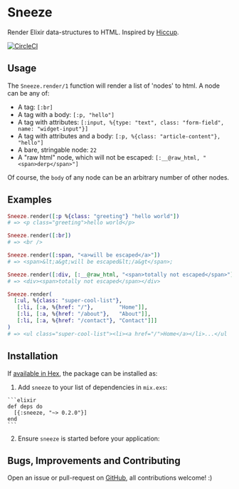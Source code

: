 # Sneeze

Render Elixir data-structures to HTML. Inspired by [Hiccup](https://github.com/weavejester/hiccup).

[![CircleCI](https://circleci.com/gh/ShaneKilkelly/sneeze.svg?style=shield)](https://circleci.com/gh/ShaneKilkelly/sneeze)

## Usage

The `Sneeze.render/1` function will render a list of 'nodes' to html. A node can be any of:

- A tag: `[:br]`
- A tag with a body: `[:p, "hello"]`
- A tag with attributes: `[:input, %{type: "text", class: "form-field", name: "widget-input"}]`
- A tag with attributes and a body: `[:p, %{class: "article-content"}, "hello"]`
- A bare, stringable node: `22`
- A "raw html" node, which will not be escaped: `[:__@raw_html, "<span>derp</span>"]`


Of course, the `body` of any node can be an arbitrary number of other nodes.


## Examples

```elixir
Sneeze.render([:p %{class: "greeting"} "hello world"])
# => <p class="greeting">hello world</p>

Sneeze.render([:br])
# => <br />

Sneeze.render([:span, "<a>will be escaped</a>"])
# => <span>&lt;a&gt;will be escaped&lt;/a&gt</span>;

Sneeze.render([:div, [:__@raw_html, "<span>totally not escaped</span>"]])
# => <div><span>totally not escaped</span></div>

Sneeze.render(
  [:ul, %{class: "super-cool-list"},
   [:li, [:a, %{href: "/"},        "Home"]],
   [:li, [:a, %{href: "/about"},   "About"]],
   [:li, [:a, %{href: "/contact"}, "Contact"]]]
)
# => <ul class="super-cool-list"><li><a href="/">Home</a></li>...</ul
```


## Installation

If [available in Hex](https://hex.pm/docs/publish), the package can be installed as:

  1. Add `sneeze` to your list of dependencies in `mix.exs`:

    ```elixir
    def deps do
      [{:sneeze, "~> 0.2.0"}]
    end
    ```

  2. Ensure `sneeze` is started before your application:


## Bugs, Improvements and Contributing

Open an issue or pull-request on [GitHub](https://github.com/ShaneKilkelly/sneeze), all contributions welcome! :)
